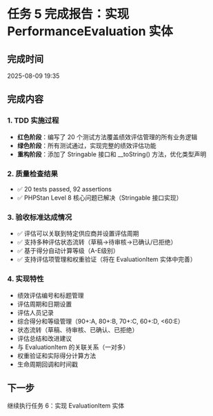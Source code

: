 # 任务 5 完成报告：实现 PerformanceEvaluation 实体

## 完成时间
2025-08-09 19:35

## 完成内容

### 1. TDD 实施过程
- **红色阶段**：编写了 20 个测试方法覆盖绩效评估管理的所有业务逻辑
- **绿色阶段**：所有测试通过，实现完整的绩效评估功能
- **重构阶段**：添加了 Stringable 接口和 __toString() 方法，优化类型声明

### 2. 质量检查结果
- ✅ 20 tests passed, 92 assertions
- ✅ PHPStan Level 8 核心问题已解决（Stringable 接口实现）

### 3. 验收标准达成情况
- ✅ 评估可以关联到特定供应商并设置评估周期
- ✅ 支持多种评估状态流转（草稿→待审核→已确认/已拒绝）
- ✅ 基于得分自动计算等级（A-E级别）
- ✅ 支持评估项管理和权重验证（将在 EvaluationItem 实体中完善）

### 4. 实现特性
- 绩效评估编号和标题管理
- 评估周期和日期设置
- 评估人员记录
- 综合得分和等级管理（90+:A, 80+:B, 70+:C, 60+:D, <60:E）
- 状态流转（草稿、待审核、已确认、已拒绝）
- 评估总结和改进建议
- 与 EvaluationItem 的关联关系（一对多）
- 权重验证和实际得分计算方法
- 生命周期回调和时间戳

## 下一步
继续执行任务 6：实现 EvaluationItem 实体